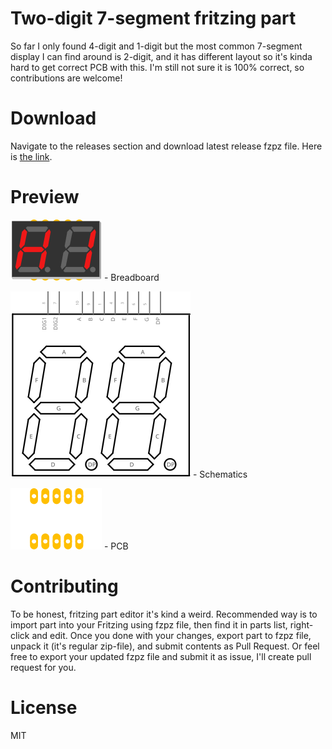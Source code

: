 #  Two-digit 7-segment fritzing part

So far I only found 4-digit and 1-digit but the most common 7-segment display I can find around is 2-digit, and it has different layout so it's kinda hard to get correct PCB with this. I'm still not sure it is 100% correct, so contributions are welcome!

# Download

Navigate to the releases section and download latest release fzpz file. Here is [the link](https://github.com/ReDetection/2digit-7segment/releases/latest).

# Preview

![Breadboard](svg.breadboard.125-seven-segment_60ac6a288b245897b2d6acdaaf1d3581_1_breadboard.svg) - Breadboard

![Schematics](svg.schematic.125-seven-segment_60ac6a288b245897b2d6acdaaf1d3581_1_schematic.svg) - Schematics

![PCB](svg.pcb.125-seven-segment_60ac6a288b245897b2d6acdaaf1d3581_1_pcb.svg) - PCB


# Contributing

To be honest, fritzing part editor it's kind a weird. Recommended way is to import part into your Fritzing using fzpz file, then find it in parts list, right-click and edit. Once you done with your changes, export part to fzpz file, unpack it (it's regular zip-file), and submit contents as Pull Request. Or feel free to export your updated fzpz file and submit it as issue, I'll create pull request for you.

# License

MIT
